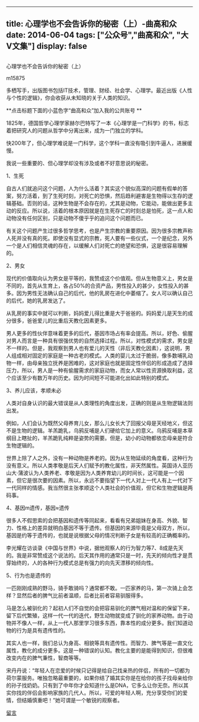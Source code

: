 
---
title:   心理学也不会告诉你的秘密（上）-曲高和众
date: 2014-06-04
tags: ["公众号","曲高和众", "大V文集"]
display: false
---


## 



心理学也不会告诉你的秘密（上）




m15875




多栖写手，出版图书包括IT技术，管理、财经、社会学、心理学。最近出版《人性与个性的逻辑》，你会收获从未知晓的关于人类的知识。


**点击标题下面的小蓝色字“曲高和众”加入我的公共账号 **

 

1825年，德国哲学心理学家赫尔巴特写了一本《心理学是一门科学》的书，标志着把研究人的问题从哲学中分离出来，成为一门独立的学科。

快200年了，但心理学难说是一门科学，这个学科一直没有吸引到牛逼人，进展缓慢。

我说一些重要的、但心理学却没有涉及或者不好意思说的秘密。

 

1、生死

自古人们就追问这个问题，人为什么活着？其实这个貌似高深的问题有假单的答案，努力活着，到了生死时刻，对死亡的恐惧，然后趋利避害是生物得以生存的逻辑基础。否则的话，这种生物是不会存在的，尤其是动物，它能动，能做出更多主动的反应。所以说，活着的根本原因就是在生死存亡的时刻总是怕死，这一点人和动物没有任何区别，只是动物不傻乎乎的追问这个问题而已。

 

有关这个问题产生过很多哲学思考，也是产生宗教的重要原因。因为很多宗教声称人死并没有真的死。即使没有显式的宗教，死人要有一些仪式，一个是纪念，另外一个是人们相信灵魂的存在，以缓解人们对死亡的绝望和恐惧，这是很容易理解的。

 

2、男女

现代的价值取向认为男女是平等的，我赞成这个价值观。但从生物意义上，男女是不同的，首先从生育上，各占50%的合资产品，男性投入的甚少，女性投入的甚多。因为男性无法确认自己的后代，他的乳房在进化中萎缩了。女人可以确认自己的后代，她的乳房发达了。

 

从乳房的事实中就可以判断，妈妈爱儿得比重是大于爸爸的。妈妈爱儿是天生的成分很多，爸爸爱儿的比重后天教化因素更多。

 

男人更多的性伙伴意味着更多的后代，基因市场占有率会提高。所以，好色、偷腥对男人而言是一种具有很强优势的自然选择过程。所以，对性模式的需求，男女是不一样的。但是，我观察到男人也有爱儿的天性（非后天教化因素），这说明，男人组成相对固定的家庭是一种古老的模式。人类的婴儿太过于脆弱，像多数哺乳动物一样，由母亲独立抚养是困难的，这对家庭也就是固定性伴侣的形成造成了选择压力，所以，男人是一种有偷腥需求的家庭动物，而女人常以性资源换取利益，这个应该至少有数万年的历史。因为时间短不可能进化出如此特别的模式。

 

3、养儿应该，孝顺未必

人类对自身认识的最大错误是从人类理性的角度出发，正确的则是从生物逻辑法则出发。

例如，人们会认为既然父母养育儿女，那么儿女长大了回报父母是天经地义，但这不是生物的逻辑。羊羔跪乳，乌鸦反哺是人们硬给它加上的意义。乌鸦反哺是本草纲目上瞎扯的，羊羔跪乳纯粹是姿势的需要。但是，幼小的动物都依恋母亲是符合生物逻辑的。

 

世界上除了人之外，没有一种动物是养老的。因为从生物延续的角度看，这种行为没有意义。所以人类孝敬是后天人们赋予的教化属性，非天然属性。英国诗人亚历山大·蒲波认为人类养老、孝敬是因为人类养育幼儿的时间长，这可能是一个因素，但它是很次要的因素。所以，永远不要指望下一代人对上一代人有上一代对下一代同样的情感。我当然很主张孝顺这个人类社会的价值观，但它和生物逻辑是两码事。

 

4、基因m遗传，基因≈遗传

很多人不假思索的会把基因和遗传等同起来，看看有兄弟姐妹在身高、外貌、智力、性格上的差异就明白基因不等于遗传。但基因的来源毕竟是父母双方，所以，基因是约等于遗传的，也就是说根据父母的情况判断子女是有较高的正确概率的。

 

李光耀在访谈录《中国与世界》中说，据他观察人的行为智力等7、8成是先天的。我是非常赞成这个说法的。后天其作用的通常只是一时，先天的倾向性才是贯穿始终的，人的各种行为模式总是有强力的向先天漂移的倾向性。

 

5、行为也是遗传的

一匹刚刚成熟的野马，骑手敢骑吗？通常都不敢。一匹家养的马，第一次骑上会怎样？显然后者的脾气比前者温顺，后者比前者容易驯服得多。

 

马是怎么被驯化的？起初人们不自觉的会把容易驯化的脾气相对温和的保留下来，留下后代繁殖，这样一代一代的迭代，野生动物就变成了驯化的家养动物。由于动物并不像人一样，从上一代人那里学习很多东西，靠本性的成分更多。我们知道动物的行为是具有遗传性的。

 

其实人也一样，我们总认为身高、相貌等具有遗传性。而智力、脾气等是一直文化属性，教化的成分更多。这是一种错误的认知。教化主要的是能得到知识，但很难改变内在的脾气秉性，智商等等。

 

宋丹丹说：“年轻人在恋爱的时候只记得是给自己找亲热的伴侣，所有的一切都为荷尔蒙服务。唯独忽略最重要的，如果你结了婚其实你是在给你的孩子找母亲给你的孙子找奶奶。只有到了中年你才会知道什么是DNA，它多么让你无奈。所以其实你找的伴侣会影响家族的几代人。所以，可爱的年轻人啊，充分享受你们的爱情，但结婚慎重吧！”她可谓是一个敏锐的观察者。











[留言](javascript:;)



